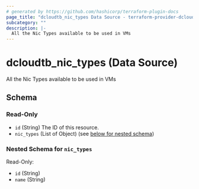```yaml
---
# generated by https://github.com/hashicorp/terraform-plugin-docs
page_title: "dcloudtb_nic_types Data Source - terraform-provider-dcloudtb"
subcategory: ""
description: |-
  All the Nic Types available to be used in VMs
---
```


# dcloudtb_nic_types (Data Source)

All the Nic Types available to be used in VMs



<!-- schema generated by tfplugindocs -->
## Schema

### Read-Only

- `id` (String) The ID of this resource.
- `nic_types` (List of Object) (see [below for nested schema](#nestedatt--nic_types))

<a id="nestedatt--nic_types"></a>
### Nested Schema for `nic_types`

Read-Only:

- `id` (String)
- `name` (String)


